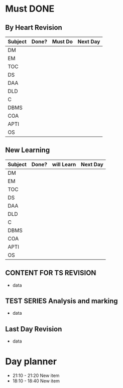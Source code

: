 # Must DONE
## By Heart Revision
| Subject | Done? | Must Do | Next Day |
| ------- | ----- | ------- | -------- |
| DM      |       |         |          |
| EM      |       |         |          |
| TOC     |       |         |          |
| DS      |       |         |          |
| DAA     |       |         |          |
| DLD     |       |         |          |
| C       |       |         |          |
| DBMS    |       |         |          |
| COA     |       |         |          |
| APTI    |       |         |          |
| OS      |       |         |          |

## New Learning
| Subject | Done? | will Learn | Next Day |
| ------- | ----- | ---------- | -------- |
| DM      |       |            |          |
| EM      |       |            |          |
| TOC     |       |            |          |
| DS      |       |            |          |
| DAA     |       |            |          |
| DLD     |       |            |          |
| C       |       |            |          |
| DBMS    |       |            |          |
| COA     |       |            |          |
| APTI    |       |            |          |
| OS      |       |            |          |


## CONTENT FOR TS REVISION
- data

## TEST SERIES  Analysis and marking
- data

## Last Day Revision
- data

# Day planner

- 21:10 - 21:20 New item
- 18:10 - 18:40 New item
